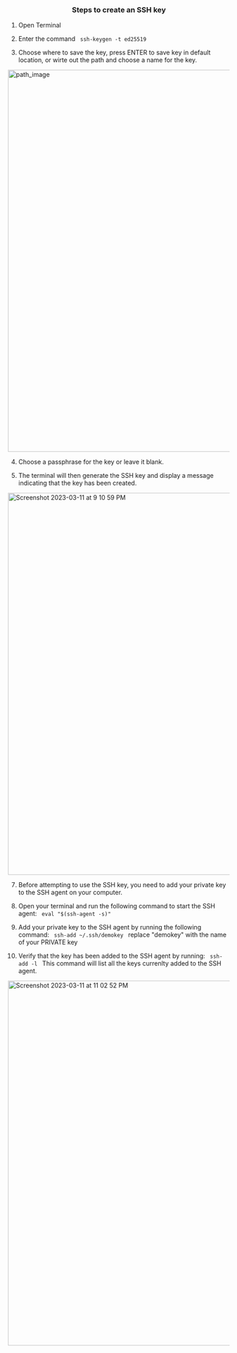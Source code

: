 ### <p align="center">  Steps to create an SSH key </p>

1. Open Terminal
2. Enter the command <code> ssh-keygen -t ed25519 </code>

3. Choose where to save the key, press ENTER to save key in default location, or wirte out the path and choose a name for the key.

<img width="866" alt="path_image" src="https://user-images.githubusercontent.com/124072294/224520413-74d4c3a4-8135-46c4-b89d-3f9ef335a2bd.png">

4. Choose a passphrase for the key or leave it blank.

5. The terminal will then generate the SSH key and display a message indicating that the key has been created.

<img width="866" alt="Screenshot 2023-03-11 at 9 10 59 PM" src="https://user-images.githubusercontent.com/124072294/224520416-dbb5ae04-7919-4794-982b-7e0461351b28.png">

7. Before attempting to use the SSH key, you need to add your private key to the SSH agent on your computer.

8. Open your terminal and run the following command to start the SSH agent: <code> eval "$(ssh-agent -s)" </code>

9. Add your private key to the SSH agent by running the following command: <code> ssh-add ~/.ssh/demokey </code> replace "demokey" with the name of your PRIVATE key

10. Verify that the key has been added to the SSH agent by running: <code> ssh-add -l </code>
This command will list all the keys currenlty added to the SSH agent.
 <img width="827" alt="Screenshot 2023-03-11 at 11 02 52 PM" src="https://user-images.githubusercontent.com/124072294/224523647-a9111949-78bf-4997-9ca3-1b2f289aa00e.png">
